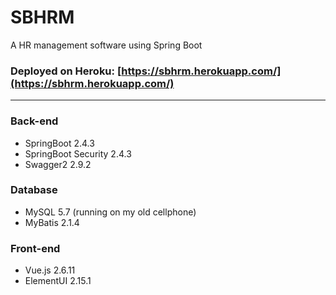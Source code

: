 # SBHRM
A HR management software using Spring Boot

### Deployed on Heroku: [https://sbhrm.herokuapp.com/](https://sbhrm.herokuapp.com/)

---

### Back-end
* SpringBoot 2.4.3
* SpringBoot Security 2.4.3
* Swagger2 2.9.2

### Database
* MySQL 5.7 (running on my old cellphone)
* MyBatis 2.1.4

### Front-end
* Vue.js 2.6.11
* ElementUI 2.15.1